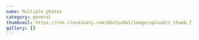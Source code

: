 ```yaml
---
name: Multiple photos
category: general
thumbnail: https://res.cloudinary.com/dkvtpo8w1/image/upload/c_thumb,f_auto,g_center,h_500,q_auto,w_300/v1672804014/PadillaPortfolio/pexels-jacob-colvin-1761279.jpg
gallery: []
---
```

